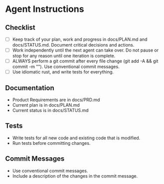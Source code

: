 
# Agent Instructions

## Checklist

- [ ] Keep track of your plan, work and progress in docs/PLAN.md and docs/STATUS.md. Document critical decisions and actions.
- [ ] Work independently until the next agent can take over. Do not pause or stop for any reason until one iteration is complete.
- [ ] ALWAYS perform a git commit after every file change (git add -A && git commit -m ""). Use conventional commit messages.
- [ ] Use idiomatic rust, and write tests for everything.

## Documentation

- Product Requirements are in docs/PRD.md
- Current plan is in docs/PLAN.md
- Current status is in docs/STATUS.md

## Tests

- Write tests for all new code and existing code that is modified.
- Run tests before committing changes.

## Commit Messages

- Use conventional commit messages.
- Include a description of the changes in the commit message.
